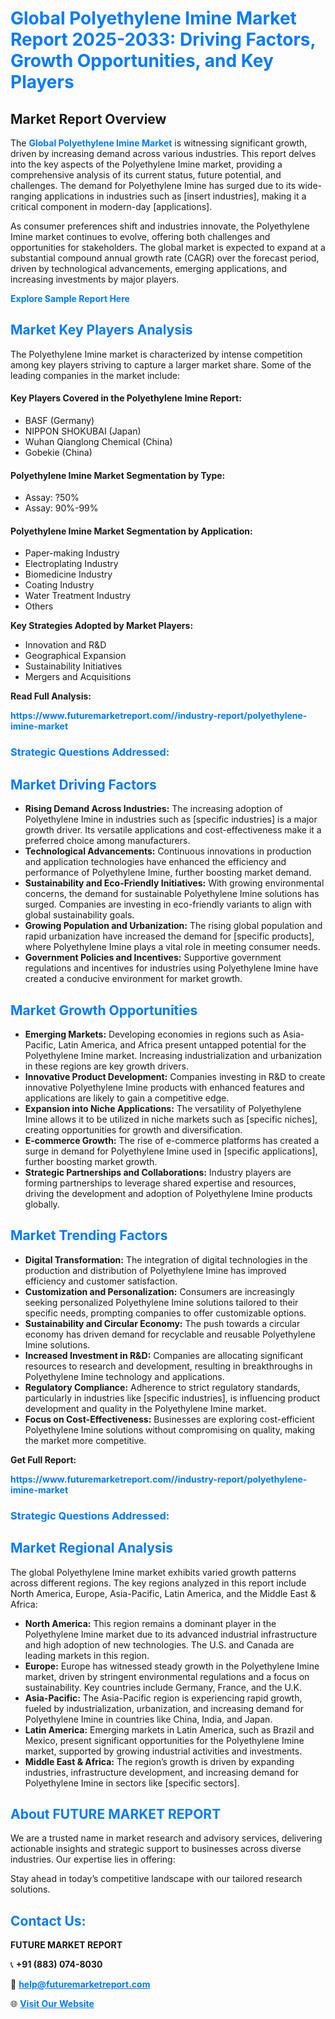 <h1 style="color: #007BFF;">Global Polyethylene Imine Market Report 2025-2033: Driving Factors, Growth Opportunities, and Key Players</h1>

<section id="overview">
<h2>Market Report Overview</h2>
<p>The <a href="https://www.futuremarketreport.com//industry-report/polyethylene-imine-market" style="color: #007BFF; text-decoration: none;"><strong>Global Polyethylene Imine Market</strong></a> is witnessing significant growth, driven by increasing demand across various industries. This report delves into the key aspects of the Polyethylene Imine market, providing a comprehensive analysis of its current status, future potential, and challenges. The demand for Polyethylene Imine has surged due to its wide-ranging applications in industries such as [insert industries], making it a critical component in modern-day [applications].</p>
<p>As consumer preferences shift and industries innovate, the Polyethylene Imine market continues to evolve, offering both challenges and opportunities for stakeholders. The global market is expected to expand at a substantial compound annual growth rate (CAGR) over the forecast period, driven by technological advancements, emerging applications, and increasing investments by major players.</p>
</section>

<section id="overview">
<p><a href="https://www.futuremarketreport.com//request-sample/reportId=86870" style="color: #007BFF; text-decoration: none;"><strong>Explore Sample Report Here</strong></a></p>
</section>

<section id="key-players">
<h2 style="color: #007BFF;">Market Key Players Analysis</h2>
<p>The Polyethylene Imine market is characterized by intense competition among key players striving to capture a larger market share. Some of the leading companies in the market include:</p>
<h4>Key Players Covered in the Polyethylene Imine Report:</h4>
<ul><li>BASF (Germany)</li><li>NIPPON SHOKUBAI (Japan)</li><li>Wuhan Qianglong Chemical (China)</li><li>Gobekie (China)</li></ul>
<h4>Polyethylene Imine Market Segmentation by Type:</h4>
<ul><li>Assay: ?50%</li><li>Assay: 90%-99%</li></ul>

<h4>Polyethylene Imine Market Segmentation by Application:</h4>
<ul><li>Paper-making Industry</li><li>Electroplating Industry</li><li>Biomedicine Industry</li><li>Coating Industry</li><li>Water Treatment Industry</li><li>Others</li></ul>
<p><strong>Key Strategies Adopted by Market Players:</strong></p>
<ul>
<li>Innovation and R&D</li>
<li>Geographical Expansion</li>
<li>Sustainability Initiatives</li>
<li>Mergers and Acquisitions</li>
</ul>
</section>

<section>
<p><strong>Read Full Analysis: </strong></p><a href="https://www.futuremarketreport.com//industry-report/polyethylene-imine-market" style="color: #007BFF; text-decoration: none;"><strong>https://www.futuremarketreport.com//industry-report/polyethylene-imine-market</strong></a>
<h3 style="color: #007BFF;">Strategic Questions Addressed:</h3>
</section>

<section id="driving-factors">
<h2 style="color: #007BFF;">Market Driving Factors</h2>
<ul>
<li><strong>Rising Demand Across Industries:</strong> The increasing adoption of Polyethylene Imine in industries such as [specific industries] is a major growth driver. Its versatile applications and cost-effectiveness make it a preferred choice among manufacturers.</li>
<li><strong>Technological Advancements:</strong> Continuous innovations in production and application technologies have enhanced the efficiency and performance of Polyethylene Imine, further boosting market demand.</li>
<li><strong>Sustainability and Eco-Friendly Initiatives:</strong> With growing environmental concerns, the demand for sustainable Polyethylene Imine solutions has surged. Companies are investing in eco-friendly variants to align with global sustainability goals.</li>
<li><strong>Growing Population and Urbanization:</strong> The rising global population and rapid urbanization have increased the demand for [specific products], where Polyethylene Imine plays a vital role in meeting consumer needs.</li>
<li><strong>Government Policies and Incentives:</strong> Supportive government regulations and incentives for industries using Polyethylene Imine have created a conducive environment for market growth.</li>
</ul>
</section>

<section id="growth-opportunities">
<h2 style="color: #007BFF;">Market Growth Opportunities</h2>
<ul>
<li><strong>Emerging Markets:</strong> Developing economies in regions such as Asia-Pacific, Latin America, and Africa present untapped potential for the Polyethylene Imine market. Increasing industrialization and urbanization in these regions are key growth drivers.</li>
<li><strong>Innovative Product Development:</strong> Companies investing in R&D to create innovative Polyethylene Imine products with enhanced features and applications are likely to gain a competitive edge.</li>
<li><strong>Expansion into Niche Applications:</strong> The versatility of Polyethylene Imine allows it to be utilized in niche markets such as [specific niches], creating opportunities for growth and diversification.</li>
<li><strong>E-commerce Growth:</strong> The rise of e-commerce platforms has created a surge in demand for Polyethylene Imine used in [specific applications], further boosting market growth.</li>
<li><strong>Strategic Partnerships and Collaborations:</strong> Industry players are forming partnerships to leverage shared expertise and resources, driving the development and adoption of Polyethylene Imine products globally.</li>
</ul>
</section>

<section id="trending-factors">
<h2 style="color: #007BFF;">Market Trending Factors</h2>
<ul>
<li><strong>Digital Transformation:</strong> The integration of digital technologies in the production and distribution of Polyethylene Imine has improved efficiency and customer satisfaction.</li>
<li><strong>Customization and Personalization:</strong> Consumers are increasingly seeking personalized Polyethylene Imine solutions tailored to their specific needs, prompting companies to offer customizable options.</li>
<li><strong>Sustainability and Circular Economy:</strong> The push towards a circular economy has driven demand for recyclable and reusable Polyethylene Imine solutions.</li>
<li><strong>Increased Investment in R&D:</strong> Companies are allocating significant resources to research and development, resulting in breakthroughs in Polyethylene Imine technology and applications.</li>
<li><strong>Regulatory Compliance:</strong> Adherence to strict regulatory standards, particularly in industries like [specific industries], is influencing product development and quality in the Polyethylene Imine market.</li>
<li><strong>Focus on Cost-Effectiveness:</strong> Businesses are exploring cost-efficient Polyethylene Imine solutions without compromising on quality, making the market more competitive.</li>
</ul>
</section>

<section>
<p><strong>Get Full Report: </strong></p><a href="https://www.futuremarketreport.com//industry-report/polyethylene-imine-market" style="color: #007BFF; text-decoration: none;"><strong>https://www.futuremarketreport.com//industry-report/polyethylene-imine-market</strong></a>
<h3 style="color: #007BFF;">Strategic Questions Addressed:</h3>
</section>


<section id="regional-analysis">
<h2 style="color: #007BFF;">Market Regional Analysis</h2>
<p>The global Polyethylene Imine market exhibits varied growth patterns across different regions. The key regions analyzed in this report include North America, Europe, Asia-Pacific, Latin America, and the Middle East & Africa:</p>
<ul>
<li><strong>North America:</strong> This region remains a dominant player in the Polyethylene Imine market due to its advanced industrial infrastructure and high adoption of new technologies. The U.S. and Canada are leading markets in this region.</li>
<li><strong>Europe:</strong> Europe has witnessed steady growth in the Polyethylene Imine market, driven by stringent environmental regulations and a focus on sustainability. Key countries include Germany, France, and the U.K.</li>
<li><strong>Asia-Pacific:</strong> The Asia-Pacific region is experiencing rapid growth, fueled by industrialization, urbanization, and increasing demand for Polyethylene Imine in countries like China, India, and Japan.</li>
<li><strong>Latin America:</strong> Emerging markets in Latin America, such as Brazil and Mexico, present significant opportunities for the Polyethylene Imine market, supported by growing industrial activities and investments.</li>
<li><strong>Middle East & Africa:</strong> The region’s growth is driven by expanding industries, infrastructure development, and increasing demand for Polyethylene Imine in sectors like [specific sectors].</li>
</ul>
</section>

<footer>
<h2 style="color: #007BFF;">About FUTURE MARKET REPORT</h2>
<p>We are a trusted name in market research and advisory services, delivering actionable insights and strategic support to businesses across diverse industries. Our expertise lies in offering:</p>

<p>Stay ahead in today’s competitive landscape with our tailored research solutions.</p>

<h2 style="color: #007BFF;">Contact Us:</h2>
<p><strong>FUTURE MARKET REPORT</strong></p>
<p>📞 <strong>+91 (883) 074-8030</strong></p>
<p>📧 <strong><a href="mailto:help@futuremarketreport.com" style="color: #007BFF;">help@futuremarketreport.com</a></strong></p>
<p>🌐 <strong><a href="https://www.futuremarketreport.com/" style="color: #007BFF;">Visit Our Website</a></strong></p>
</footer>